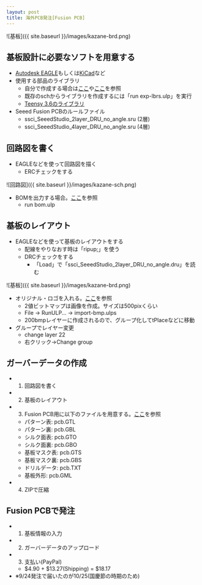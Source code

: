 ```yaml
---
layout: post
title: 海外PCB発注[Fusion PCB]
---
```


![基板]({{ site.baseurl }}/images/kazane-brd.png)

## 基板設計に必要なソフトを用意する

- [Autodesk EAGLE](https://www.autodesk.com/products/eagle/overview)もしくは[KiCad](http://kicad-pcb.org/)など
- 使用する部品のライブラリ
  - 自分で作成する場合は[ここ](http://hirasaka001.blogspot.jp/2012/09/eagle.html)や[ここ](http://www.lapis-semi.com/lazurite-jp/%E3%82%89%E3%81%9A%E3%82%89%E3%81%84%E3%81%A8%E5%A7%AB%E3%81%AE%E6%8C%91%E6%88%A6%E6%97%A5%E8%A8%98/10146.html)を参照
  - 既存のschからライブラリを作成するには「run exp-lbrs.ulp」を実行
  - [Teensy 3.6のライブラリ](Teensy356.lbr)
- Seeed Fusion PCBのルールファイル
  - ssci_SeeedStudio_2layer_DRU_no_angle.sru (2層)
  - ssci_SeeedStudio_4layer_DRU_no_angle.sru (4層)

## 回路図を書く

- EAGLEなどを使って回路図を描く
  - ERCチェックをする

![回路図]({{ site.baseurl }}/images/kazane-sch.png)

- BOMを出力する場合。[ここ](https://qiita.com/astraea8322/items/424c0f503f64ad9bfad4)を参照
  - run bom.ulp

## 基板のレイアウト

- EAGLEなどを使って基板のレイアウトをする
  - 配線をやりなおす時は「ripup;」を使う
  - DRCチェックをする
    - 「Load」で「ssci_SeeedStudio_2layer_DRU_no_angle.dru」を読む

![基板]({{ site.baseurl }}/images/kazane-brd.png)

- オリジナル・ロゴを入れる。[ここ](http://www.s-m-l.org/silk_logo.html)を参照
  - 2値ビットマップは画像を作成。サイズは500pixくらい
  - File -> RunULP... -> import-bmp.ulps
  - 200bmpレイヤーに作成されるので、グループ化してtPlaceなどに移動
- グループでレイヤー変更
  - change layer 22
  - 右クリック→Change group

## ガーバーデータの作成

- 1. 回路図を書く
- 2. 基板のレイアウト
- 3. Fusion PCB用に以下のファイルを用意する。[ここ](http://web.nucky.jp/denshi/fusionpcb/fusionpcb.html)を参照
  - パターン表: pcb.GTL
  - パターン裏: pcb.GBL
  - シルク面表: pcb.GTO
  - シルク面裏: pcb.GBO
  - 基板マスク表: pcb.GTS
  - 基板マスク裏: pcb.GBS
  - ドリルデータ: pcb.TXT
  - 基板外形: pcb.GML
- 4. ZIPで圧縮

## Fusion PCBで発注

- 1. 基板情報の入力
- 2. ガーバーデータのアップロード
- 3. 支払い(PayPal)
  - $4.90 + $13.27(Shipping) = $18.17
- ※9/24発注で届いたのが10/25(国慶節の時期のため)
